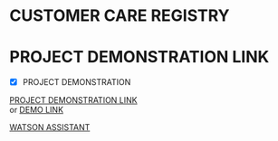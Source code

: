 # CUSTOMER CARE REGISTRY
# PROJECT DEMONSTRATION LINK

- [x] PROJECT DEMONSTRATION

[PROJECT DEMONSTRATION LINK](http://159.122.183.58:31769/) <br>
or
[DEMO LINK](https://drive.google.com/file/d/1lojFNRi9kNtxu46kIHWwTy7aipVUbQdV/view?usp=sharing) <br>

[WATSON ASSISTANT](https://web-chat.global.assistant.watson.appdomain.cloud/preview.html?backgroundImageURL=https%3A%2F%2Feu-gb.assistant.watson.cloud.ibm.com%2Fpublic%2Fimages%2Fupx-8e1aea54-6a03-4458-a707-4160ea4f6d86%3A%3Aefd43f23-2b92-42d3-9587-cc1b975c8dd0&integrationID=3dcff0c6-50de-496d-a44c-843e32058eaa&region=eu-gb&serviceInstanceID=8e1aea54-6a03-4458-a707-4160ea4f6d86)
